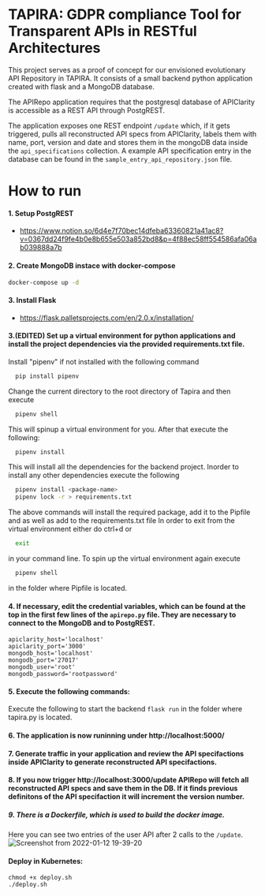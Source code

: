 # TAPIRA: GDPR compliance Tool for **T**ransparent **API**s in **R**ESTful **A**rchitectures

This project serves as a proof of concept for our envisioned evolutionary API Repository in TAPIRA.
It consists of a small backend python application created with flask and a MongoDB database.

The APIRepo application requires that the postgresql database of APIClarity is accessible as a REST API through PostgREST.

The application exposes one REST endpoint `/update` which, if it gets triggered, pulls all reconstructed API specs from APIClarity, labels them with name, port, version and date and stores them in the mongoDB data inside the `api_specifications` collection.
A example API specification entry in the database can be found in the `sample_entry_api_repository.json` file.

# How to run

#### 1. Setup PostgREST

- https://www.notion.so/6d4e7f70bec14dfeba63360821a41ac8?v=0367dd24f9fe4b0e8b655e503a852bd8&p=4f88ec58ff554586afa06ab039888a7b

#### 2. Create MongoDB instace with docker-compose

```bash
docker-compose up -d
```

#### 3. Install Flask

- https://flask.palletsprojects.com/en/2.0.x/installation/

#### 3.(EDITED) Set up a virtual environment for python applications and install the project dependencies via the provided requirements.txt file.

Install "pipenv" if not installed with the following command

```bash
  pip install pipenv
```

Change the current directory to the root directory of Tapira and then execute

```bash
  pipenv shell
```

This will spinup a virtual environment for you. After that execute the following:

```bash
  pipenv install
```

This will install all the dependencies for the backend project.
Inorder to install any other dependencies execute the following

```bash
  pipenv install <package-name>
  pipenv lock -r > requirements.txt
```

The above commands will install the required package, add it to the Pipfile and as well as add to the requirements.txt file
In order to exit from the virtual environment either do ctrl+d or

```bash
  exit
```

in your command line. To spin up the virtual environment again execute
```bash
  pipenv shell
```
in the folder where Pipfile is located.

#### 4. If necessary, edit the credential variables, which can be found at the top in the first few lines of the `apirepo.py` file. They are necessary to connect to the MongoDB and to PostgREST.

```
apiclarity_host='localhost'
apiclarity_port='3000'
mongodb_host='localhost'
mongodb_port='27017'
mongodb_user='root'
mongodb_password='rootpassword'
```

#### 5. Execute the following commands:

Execute the following to start the backend `flask run` in the folder where tapira.py is located.

#### 6. The application is now runinning under http://localhost:5000/

#### 7. Generate traffic in your application and review the API specifactions inside APIClarity to generate reconstructed API specifactions.

#### 8. If you now trigger http://localhost:3000/update APIRepo will fetch all reconstructed API specs and save them in the DB. If it finds previous definitons of the API specifaction it will increment the version number.

##### 9. There is a Dockerfile, which is used to build the docker image.

Here you can see two entries of the user API after 2 calls to the `/update`.
![Screenshot from 2022-01-12 19-39-20](https://user-images.githubusercontent.com/58170155/149201767-482adb6d-357d-45c4-8287-c1e658c18260.png)

#### Deploy in Kubernetes:

    chmod +x deploy.sh
    ./deploy.sh
